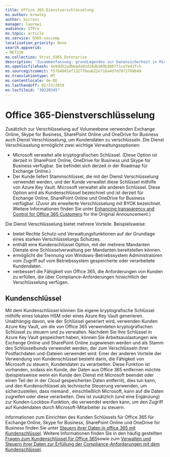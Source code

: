 ```yaml
---
title: Office 365-Dienstverschlüsselung
ms.author: krowley
author: kccross
manager: laurawi
audience: ITPro
ms.topic: article
ms.service: O365-seccomp
localization_priority: None
search.appverid:
- MET150
ms.collection: Strat_O365_Enterprise
description: 'Zusammenfassung: grundLegendes zur Datensicherheit in Microsoft Office 365.'
ms.openlocfilehash: 4e9dd52adbeada92d14db369b386ff1ca7e42fc5
ms.sourcegitcommit: f57b4001ef1327f0ea622e716a4d7d78f1769b49
ms.translationtype: MT
ms.contentlocale: de-DE
ms.lasthandoff: 02/23/2019
ms.locfileid: "30220345"
---
```

# <a name="office-365-service-encryption"></a>Office 365-Dienstverschlüsselung

Zusätzlich zur Verschlüsselung auf Volumeebene verwenden Exchange Online, Skype for Business, SharePoint Online und OneDrive for Business auch Dienst Verschlüsselung, um Kundendaten zu verschlüsseln. Die Dienst Verschlüsselung ermöglicht zwei wichtige Verwaltungsoptionen:
- Microsoft verwaltet alle kryptografischen Schlüssel. (Diese Option ist derzeit in SharePoint Online, OneDrive for Business und Skype for Business verfügbar. Sie befindet sich derzeit in der Roadmap für Exchange Online.)
- Der Kunde liefert Stammschlüssel, die mit der Dienst Verschlüsselung verwendet werden, und der Kunde verwaltet diese Schlüssel mithilfe von Azure Key Vault. Microsoft verwaltet alle anderen Schlüssel. Diese Option wird als Kundenschlüssel bezeichnet und ist derzeit für Exchange Online, SharePoint Online und OneDrive for Business verfügbar. (Zuvor als erweiterte Verschlüsselung mit BYOK bezeichnet. Weitere Informationen finden Sie unter [Enhancing transparency and Control for Office 365 Customers](http://blogs.office.com/2015/04/21/enhancing-transparency-and-control-for-office-365-customers/) for the Original Announcement.)

Die Dienst Verschlüsselung bietet mehrere Vorteile. Beispielsweise:
- bietet Rechte Schutz-und Verwaltungsfunktionen auf der Grundlage eines starken Verschlüsselungs Schutzes.
- enthält eine Kundenschlüssel Option, mit der mehrere Mandanten Dienste eine Schlüsselverwaltung per Mandanten bereitstellen können.
- ermöglicht die Trennung von Windows-Betriebssystem Administratoren vom Zugriff auf vom Betriebssystem gespeicherte oder verarbeitete Kundendaten.
- verbessert die Fähigkeit von Office 365, die Anforderungen von Kunden zu erfüllen, die über Compliance-Anforderungen hinsichtlich der Verschlüsselung verfügen.

## <a name="customer-key"></a>Kundenschlüssel
Mit dem Kundenschlüssel können Sie eigene kryptografische Schlüssel mithilfe eines lokalen HSM oder eines Azure Key Vault generieren. Unabhängig davon, wie der Schlüssel generiert wird, verwenden Kunden Azure Key Vault, um die von Office 365 verwendeten kryptografischen Schlüssel zu steuern und zu verwalten. Nachdem Sie Ihre Schlüssel in Azure Key Vault gespeichert haben, können Sie Arbeitsauslastungen wie Exchange Online und SharePoint Online zugewiesen werden und als Stamm des Schlüsselbunds verwendet werden, der zum Verschlüsseln ihrer Postfachdaten und-Dateien verwendet wird. Einer der anderen Vorteile der Verwendung von Kundenschlüssel besteht darin, die Fähigkeit von Microsoft zu steuern, Kundendaten zu verarbeiten. Diese Funktion ist vorhanden, sodass ein Kunde, der Daten aus Office 365 entfernen möchte (beispielsweise wenn ein Kunde den Dienst mit Microsoft beendet oder einen Teil der in der Cloud gespeicherten Daten entfernt), dies tun kann, und den Kundenschlüssel als technische Steuerung verwenden, um sicherzustellen, dass niemand , einschließlich Microsoft, kann auf die Daten zugreifen oder diese verarbeiten. Dies ist zusätzlich (und eine Ergänzung) zur Kunden-Lockbox-Funktion, die verwendet werden kann, um den Zugriff auf Kundendaten durch Microsoft-Mitarbeiter zu steuern.

Informationen zum Einrichten des Kunden Schlüssels für Office 365 für Exchange Online, Skype for Business, SharePoint Online und OneDrive for Business finden Sie unter [Steuern ihrer Daten in office 365 mit Kundenschlüssel](https://support.office.com/article/Controlling-your-data-in-Office-365-using-Customer-Key-f2cd475a-e592-46cf-80a3-1bfb0fa17697). Weitere Informationen finden Sie in den häufig gestellten [Fragen zum Kundenschlüssel für Office 365](https://support.office.com/article/Customer-Key-for-Office-365-FAQ-41ae293a-bd5c-4083-acd8-e1a2b4329da6)sowie zum [Verwalten und Steuern ihrer Daten zur Erfüllung der Compliance-Anforderungen mit dem Kundenschlüssel](https://techcommunity.microsoft.com/t5/Microsoft-Ignite-Content-2017/Manage-and-control-your-data-to-help-meet-compliance-needs-with/td-p/117580).
